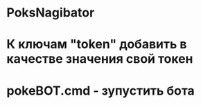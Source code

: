 # PoksNagibator
# К ключам "token" добавить в качестве значения свой токен
# pokeBOT.cmd - зупустить бота
